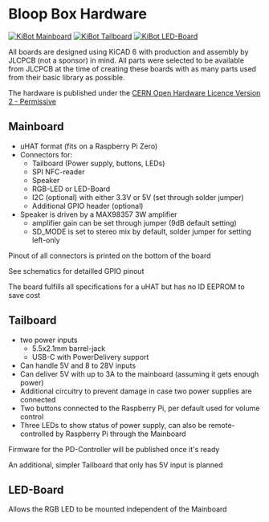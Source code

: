 # Bloop Box Hardware

[![KiBot Mainboard](https://github.com/bloop-box/bloop-box-hardware/actions/workflows/kibot-mainboard.yml/badge.svg)](https://github.com/bloop-box/bloop-box-hardware/actions/workflows/kibot-mainboard.yml)
[![KiBot Tailboard](https://github.com/bloop-box/bloop-box-hardware/actions/workflows/kibot-tailboard.yml/badge.svg)](https://github.com/bloop-box/bloop-box-hardware/actions/workflows/kibot-tailboard.yml)
[![KiBot LED-Board](https://github.com/bloop-box/bloop-box-hardware/actions/workflows/kibot-led-board.yml/badge.svg)](https://github.com/bloop-box/bloop-box-hardware/actions/workflows/kibot-led-board.yml)

All boards are designed using KiCAD 6 with production and assembly by JLCPCB (not a sponsor) in mind. All parts were selected to be available from JLCPCB at the time of creating these boards with as many parts used from their basic library as possible.

The hardware is published under the [CERN Open Hardware Licence Version 2 - Permissive](LICENSES/CERN-OHL-P-2.0.txt)

## Mainboard

- uHAT format (fits on a Raspberry Pi Zero)
- Connectors for:
  - Tailboard (Power supply, buttons, LEDs)
  - SPI NFC-reader
  - Speaker
  - RGB-LED or LED-Board
  - I2C (optional) with either 3.3V or 5V (set through solder jumper)
  - Additional GPIO header (optional)
- Speaker is driven by a MAX98357 3W amplifier
  - amplifier gain can be set through jumper (9dB default setting)
  - SD_MODE is set to stereo mix by default, solder jumper for setting left-only 

Pinout of all connectors is printed on the bottom of the board

See schematics for detailled GPIO pinout

The board fulfills all specifications for a uHAT but has no ID EEPROM to save cost

## Tailboard

- two power inputs
  - 5.5x2.1mm barrel-jack
  - USB-C with PowerDelivery support
- Can handle 5V and 8 to 28V inputs 
- Can deliver 5V with up to 3A to the mainboard (assuming it gets enough power)
- Additional circuitry to prevent damage in case two power supplies are connected
- Two buttons connected to the Raspberry Pi, per default used for volume control
- Three LEDs to show status of power supply, can also be remote-controlled by Raspberry Pi through the Mainboard

Firmware for the PD-Controller will be published once it's ready

An additional, simpler Tailboard that only has 5V input is planned 

## LED-Board

Allows the RGB LED to be mounted independent of the Mainboard

